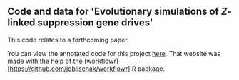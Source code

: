 ## Code and data for 'Evolutionary simulations of _Z_-linked suppression gene drives'

This code relates to a forthcoming paper.

You can view the annotated code for this project [here](https://lukeholman.github.io/W_shredder/). That website was made with the help of the [workflowr][https://github.com/jdblischak/workflowr] R package.


